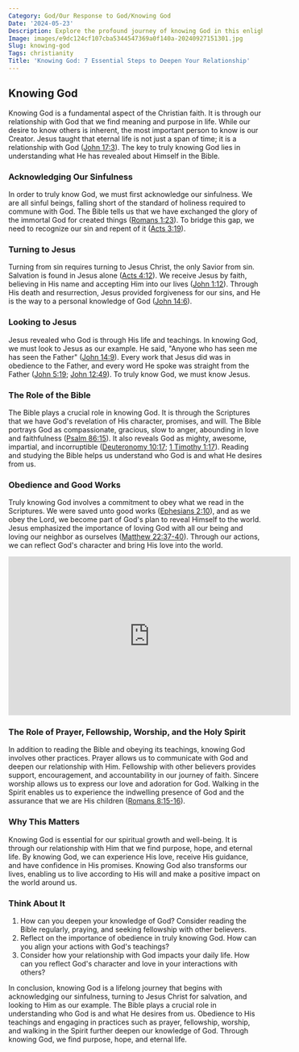 ```yaml
---
Category: God/Our Response to God/Knowing God
Date: '2024-05-23'
Description: Explore the profound journey of knowing God in this enlightening article. Discover insights on spirituality, faith, and personal growth.
Image: images/e9dc124cf107cba5344547369a0f140a-20240927151301.jpg
Slug: knowing-god
Tags: christianity
Title: 'Knowing God: 7 Essential Steps to Deepen Your Relationship'
---
```


## Knowing God

Knowing God is a fundamental aspect of the Christian faith. It is through our relationship with God that we find meaning and purpose in life. While our desire to know others is inherent, the most important person to know is our Creator. Jesus taught that eternal life is not just a span of time; it is a relationship with God ([John 17:3](https://www.bibleref.com/John/17/John-17-3.html)). The key to truly knowing God lies in understanding what He has revealed about Himself in the Bible.

### Acknowledging Our Sinfulness

In order to truly know God, we must first acknowledge our sinfulness. We are all sinful beings, falling short of the standard of holiness required to commune with God. The Bible tells us that we have exchanged the glory of the immortal God for created things ([Romans 1:23](https://www.bibleref.com/Romans/1/Romans-1-23.html)). To bridge this gap, we need to recognize our sin and repent of it ([Acts 3:19](https://www.bibleref.com/Acts/3/Acts-3-19.html)).

### Turning to Jesus

Turning from sin requires turning to Jesus Christ, the only Savior from sin. Salvation is found in Jesus alone ([Acts 4:12](https://www.bibleref.com/Acts/4/Acts-4-12.html)). We receive Jesus by faith, believing in His name and accepting Him into our lives ([John 1:12](https://www.bibleref.com/John/1/John-1-12.html)). Through His death and resurrection, Jesus provided forgiveness for our sins, and He is the way to a personal knowledge of God ([John 14:6](https://www.bibleref.com/John/14/John-14-6.html)).

### Looking to Jesus

Jesus revealed who God is through His life and teachings. In knowing God, we must look to Jesus as our example. He said, "Anyone who has seen me has seen the Father" ([John 14:9](https://www.bibleref.com/John/14/John-14-9.html)). Every work that Jesus did was in obedience to the Father, and every word He spoke was straight from the Father ([John 5:19](https://www.bibleref.com/John/5/John-5-19.html); [John 12:49](https://www.bibleref.com/John/12/John-12-49.html)). To truly know God, we must know Jesus.

### The Role of the Bible

The Bible plays a crucial role in knowing God. It is through the Scriptures that we have God's revelation of His character, promises, and will. The Bible portrays God as compassionate, gracious, slow to anger, abounding in love and faithfulness ([Psalm 86:15](https://www.bibleref.com/Psalm/86/Psalm-86-15.html)). It also reveals God as mighty, awesome, impartial, and incorruptible ([Deuteronomy 10:17](https://www.bibleref.com/Deuteronomy/10/Deuteronomy-10-17.html); [1 Timothy 1:17](https://www.bibleref.com/1-Timothy/1/1-Timothy-1-17.html)). Reading and studying the Bible helps us understand who God is and what He desires from us.

### Obedience and Good Works

Truly knowing God involves a commitment to obey what we read in the Scriptures. We were saved unto good works ([Ephesians 2:10](https://www.bibleref.com/Ephesians/2/Ephesians-2-10.html)), and as we obey the Lord, we become part of God's plan to reveal Himself to the world. Jesus emphasized the importance of loving God with all our being and loving our neighbor as ourselves ([Matthew 22:37-40](https://www.bibleref.com/Matthew/22/Matthew-22-37.html)). Through our actions, we can reflect God's character and bring His love into the world.


<iframe width="560" height="315" src="https://www.youtube.com/embed/QPywCD-TSd0" frameborder="0" allow="autoplay; encrypted-media" allowfullscreen></iframe>


### The Role of Prayer, Fellowship, Worship, and the Holy Spirit

In addition to reading the Bible and obeying its teachings, knowing God involves other practices. Prayer allows us to communicate with God and deepen our relationship with Him. Fellowship with other believers provides support, encouragement, and accountability in our journey of faith. Sincere worship allows us to express our love and adoration for God. Walking in the Spirit enables us to experience the indwelling presence of God and the assurance that we are His children ([Romans 8:15-16](https://www.bibleref.com/Romans/8/Romans-8-15.html)).

### Why This Matters

Knowing God is essential for our spiritual growth and well-being. It is through our relationship with Him that we find purpose, hope, and eternal life. By knowing God, we can experience His love, receive His guidance, and have confidence in His promises. Knowing God also transforms our lives, enabling us to live according to His will and make a positive impact on the world around us.

### Think About It

1. How can you deepen your knowledge of God? Consider reading the Bible regularly, praying, and seeking fellowship with other believers.
2. Reflect on the importance of obedience in truly knowing God. How can you align your actions with God's teachings?
3. Consider how your relationship with God impacts your daily life. How can you reflect God's character and love in your interactions with others?

In conclusion, knowing God is a lifelong journey that begins with acknowledging our sinfulness, turning to Jesus Christ for salvation, and looking to Him as our example. The Bible plays a crucial role in understanding who God is and what He desires from us. Obedience to His teachings and engaging in practices such as prayer, fellowship, worship, and walking in the Spirit further deepen our knowledge of God. Through knowing God, we find purpose, hope, and eternal life.
